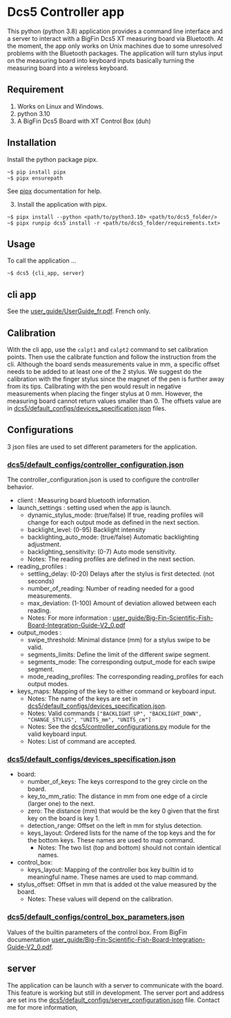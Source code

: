 # Dcs5 Controller app

This python (python 3.8) application provides a command line interface and a server to interact with a BigFin Dcs5 XT measuring board via Bluetooth.
At the moment, the app only works on Unix machines due to some unresolved problems with the Bluetooth packages.
The application will turn stylus input on the measuring board into keyboard inputs basically turning the measuring board into a wireless keyboard.

## Requirement

1) Works on Linux and Windows.
2) python 3.10
3) A BigFin Dcs5 Board with XT Control Box (duh)

## Installation
Install the python package pipx.
```shell
~$ pip install pipx
~$ pipx ensurepath
```
See [pipx](https://pypa.github.io/pipx/installation/) documentation for help.

3) Install the application with pipx.
```shell
~$ pipx install --python <path/to/python3.10> <path/to/dcs5_folder/>
~$ pipx runpip dcs5 install -r <path/to/dcs5_folder/requirements.txt>
```


## Usage

To call the application ...
```shell
~$ dcs5 {cli_app, server}
```

## cli app
See the [user_guide/UserGuide_fr.pdf](user_guide/UserGuide_fr.pdf). French only.


## Calibration
With the cli app, use the `calpt1` and `calpt2` command to set calibration points. Then use the calibrate function and follow the instruction from the cli.
Although the board sends measurements value in mm, a specific offset needs to be added to at least one of the 2 stylus.
We suggest do the calibration with the finger stylus since the magnet of the pen is further away from its tips.
Calibrating with the pen would result in negative measurements when placing the finger stylus at 0 mm.
However, the measuring board cannot return values smaller than 0.
The offsets value are in [dcs5/default_configs/devices_specification.json](dcs5/default_configs/devices_specification.json) files.

## Configurations

3 json files are used to set different parameters for the application.
### [dcs5/default_configs/controller_configuration.json](dcs5/default_configs/controller_configuration.json)
The controller_configuration.json is used to configure the controller behavior.
+ client : Measuring board bluetooth information.
+ launch_settings : setting used when the app is launch.
  - dynamic_stylus_mode: (true/false) If true, reading profiles will change for each output mode as defined in the next section.
  - backlight_level: (0-95) Backlight intensity 
  - backlighting_auto_mode: (true/false) Automatic backlighting adjustment.
  - backlighting_sensitivity: (0-7) Auto mode sensitivity.
  - Notes: The reading profiles are defined in the next section.
+ reading_profiles : 
  - settling_delay: (0-20) Delays after the stylus is first detected. (not seconds)
  - number_of_reading: Number of reading needed for a good measurements.
  - max_deviation: (1-100) Amount of deviation allowed between each reading.
  - Notes: For more information : [user_guide/Big-Fin-Scientific-Fish-Board-Integration-Guide-V2_0.pdf](user_guide/Big-Fin-Scientific-Fish-Board-Integration-Guide-V2_0.pdf)
+ output_modes :
  - swipe_threshold: Minimal distance (mm) for a stylus swipe to be valid.
  - segments_limits: Define the limit of the different swipe segment.
  - segments_mode: The corresponding output_mode for each swipe segment.
  - mode_reading_profiles: The corresponding reading_profiles for each output modes.
+ keys_maps: Mapping of the key to either command or keyboard input.
  - Notes: The name of the keys are set in [dcs5/default_configs/devices_specification.json](dcs5/default_configs/devices_specification.json).
  - Notes: Valid commands `["BACKLIGHT_UP", "BACKLIGHT_DOWN", "CHANGE_STYLUS", "UNITS_mm", "UNITS_cm"]`
  - Notes: See the [dcs5/controller_configurations.py](dcs5/controller_configurations.py) module for the valid keyboard input.
  - Notes: List of command are accepted.

### [dcs5/default_configs/devices_specification.json](dcs5/default_configs/devices_specification.json)
+ board:
  - number_of_keys: The keys correspond to the grey circle on the board.
  - key_to_mm_ratio: The distance in mm from one edge of a circle (larger one) to the next.
  - zero: The distance (mm) that would be the key 0 given that the first key on the board is key 1.
  - detection_range: Offset on the left in mm for stylus detection. 
  - keys_layout: Ordered lists for the name of the top keys and the for the bottom keys. These names are used to map command.
    - Notes: The two list (top and bottom) should not contain identical names.  
+ control_box:
  - keys_layout: Mapping of the controller box key builtin id to meaningful name. These names are used to map command. 
+ stylus_offset: Offset in mm that is added ot the value measured by the board. 
  - Notes: These values will depend on the calibration.

### [dcs5/default_configs/control_box_parameters.json](dcs5/default_configs/control_box_parameters.json)
Values of the builtin parameters of the control box. From BigFin documentation [user_guide/Big-Fin-Scientific-Fish-Board-Integration-Guide-V2_0.pdf](user_guide/Big-Fin-Scientific-Fish-Board-Integration-Guide-V2_0.pdf).

## server

The application can be launch with a server to communicate with the board. This feature is working but still in development.
The server port and address are set ins the [dcs5/default_configs/server_configuration.json](dcs5/default_configs/server_configuration.json) file. Contact me for more information,






